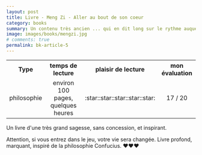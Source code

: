```yaml
---
layout: post
title: Livre - Meng Zi - Aller au bout de son coeur 
category: books
summary: Un contenu très ancien ... qui en dit long sur le rythme auquel les hommes évoluent ... 
image: images/books/mengzi.jpg
# comments: true
permalink: bk-article-5
---
```


<link rel="stylesheet" href="/assets/css/my-styles.css">

<table style='width:100%'>
<tr><th>Type</th><th>temps de lecture</th><th>plaisir de lecture</th><th>mon évaluation</th></tr>
<tr><td style='text-align:center'>philosophie</td><td style='text-align:center'>environ 100 pages, quelques heures</td><td style='text-align:center'>:star::star::star::star::star:</td><td style='text-align:center'>17 / 20</td></tr>
</table>



Un livre d'une très grand sagesse, sans concession, et inspirant. 

Attention, si vous entrez dans le jeu, votre vie sera changée. Livre profond, marquant, inspiré de la philosophie Confucius. :hearts::hearts::hearts:



